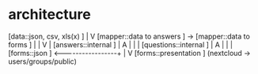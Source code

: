 # architecture


[data::json, csv, xls(x)   ]
              |
              V
[mapper::data to answers   ]  ->  [mapper::data to forms   ]
              |                                 |
              V                                 |
[answers::internal         ]                    |
              A                                 |
              |                                 |
[questions::internal       ]                    |
              A                                 |
              |                                 |
[forms::json               ]  <-----------------+
              |
              V
[forms::presentation       ]  (nextcloud -> users/groups/public)